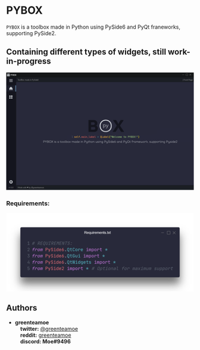 # PYBOX
``PYBOX`` is a toolbox made in Python using PySide6 and PyQt franeworks, supporting PySide2.
## Containing different types of widgets, still work-in-progress
![](/github/pybox_sample_closed.png)

### Requirements:
![](/github/requirements.png)

## Authors

* **greenteamoe**  
 **twitter:** [@greenteamoe](https://twitter.com/greenteamoe)  
 **reddit:** [greenteamoe](https://www.reddit.com/user/greenteamoe)  
 **discord: Moe#9496**  
